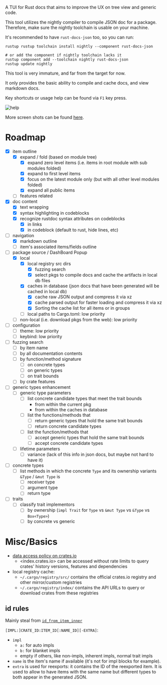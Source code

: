A TUI for Rust docs that aims to improve the UX on tree view and generic code.

This tool utilizes the nightly compiler to compile JSON doc for a package.
Therefore, make sure the nightly toolchain is usable on your machine.

It's recommended to have `rust-docs-json` too, so you can run:

```console
rustup rustup toolchain install nightly --component rust-docs-json

# or add the component if nightly toolchain lacks it
rustup component add --toolchain nightly rust-docs-json
rustup update nightly
```

This tool is very immature, and far from the target for now.

It only provides the basic ability to compile and cache docs, and view markdown docs.

Key shortcuts or usage help can be found via `F1` key press.

![help](https://github.com/zjp-CN/term-rustdoc/assets/25300418/04f90559-8d91-490a-9dc5-9217ff3caf7f)

More screen shots can be found [here][issue1].

[issue1]: https://github.com/zjp-CN/term-rustdoc/issues/1

# Roadmap

- [x] item outline
  - [x] expand / fold (based on module tree)
    - [x] expand zero level items (i.e. items in root module with sub modules folded)
    - [x] expand to first level items
    - [x] focus on the latest module only (but with all other level modules folded)
    - [x] expand all public items
  - [ ] features related
- [x] doc content
  - [x] text wrapping
  - [x] syntax highlighting in codeblocks
  - [x] recognize rustdoc syntax attributes on codeblocks
    - [x] in links
    - [x] in codeblock (default to rust, hide lines, etc)
- [ ] navigation
  - [x] markdown outline
  - [ ] item's associated items/fields outline
- [ ] package source / DashBoard Popup
  - [x] local
    - [x] local registry src dirs
      - [x] fuzzing search
      - [x] select pkgs to compile docs and cache the artifacts in local db files
    - [x] caches in database (json docs that have been generated will be cached in local db)
      - [x] cache raw JSON output and compress it via xz
      - [x] cache parsed output for faster loading and compress it via xz
      - [x] Sorting the cache list for all items or in groups
    - [ ] local paths to Cargo.toml: low priority
  - [ ] non-local (i.e. download pkgs from the web): low priority
- [ ] configuration
  - [ ] theme: low priority
  - [ ] keybind: low priority
- [ ] fuzzing search
  - [ ] by item name
  - [ ] by all documentation contents
  - [ ] by function/method signature
    - [ ] on concrete types
    - [ ] on generic types
    - [ ] on trait bounds
  - [ ] by crate features
- [ ] generic types enhancement
  - [ ] generic type parameters
    - [ ] list concrete candidate types that meet the trait bounds
      - from within the current pkg
      - from within the caches in database
    - [ ] list the functions/methods that
      - [ ] return generic types that hold the same trait bounds
      - [ ] return concrete candidate types
    - [ ] list the function/methods that
      - [ ] accept generic types that hold the same trait bounds
      - [ ] accept concrete candidate types
  - [ ] lifetime parameters
    - [ ] variance (lack of this info in json docs, but maybe not hard to have it)
- [ ] concrete types
  - [ ] list methods in which the concrete `Type` and its ownership variants `&Type` / `&mut Type` is 
    - [ ] receiver type
    - [ ] argument type
    - [ ] return type
- [ ] traits
  - [ ] classify trait implementors
    - [ ] by ownership (`impl Trait` for `Type` vs `&mut Type` vs `&Type` vs `Box<Type>`)
    - [ ] by concrete vs generic 

# Misc/Basics

* [data access policy on crates.io ](https://crates.io/data-access)
  * <index.crates.io> can be accessed without rate limits to query crates' history versions, features and dependencies
* local registry cache:
  * `~/.cargo/registry/src/` contains the official crates.io registry and other mirror/custom registries
  * `~/.cargo/registry/index/` contains the API URLs to query or download crates from these registries

## id rules

Mainly steal from [`id_from_item_inner`](https://doc.rust-lang.org/nightly/nightly-rustc/rustdoc/json/conversions/fn.id_from_item_inner.html)

`[IMPL:]CRATE_ID:ITEM_ID[:NAME_ID][-EXTRA]`:
* `impl`
  * `a:` for auto impls
  * `b:` for blanket impls
  * empty if others, like non-impls, inherent impls, normal trait impls
* `name` is the item's name if available (it's not for impl blocks for example).
* `extra` is used for reexports: it contains the ID of the reexported item. It is used to allow
  to have items with the same name but different types to both appear in the generated JSON.

